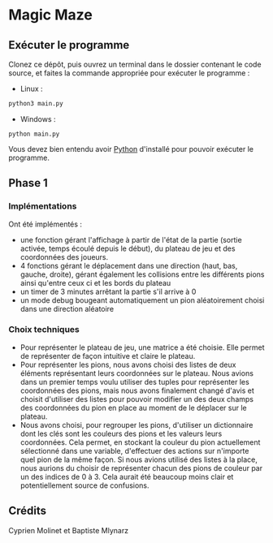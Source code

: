 # Magic Maze

## Exécuter le programme

Clonez ce dépôt, puis ouvrez un terminal dans le dossier contenant le code source, et faites la commande appropriée pour exécuter le programme :

- Linux :
```bash
python3 main.py
```

- Windows :
```batch
python main.py
```

Vous devez bien entendu avoir [Python](https://www.python.org/downloads/) d'installé pour pouvoir exécuter le programme.

## Phase 1

### Implémentations

Ont été implémentés :
- une fonction gérant l'affichage à partir de l'état de la partie (sortie activée, temps écoulé depuis le début), du plateau de jeu et des coordonnées des joueurs.
- 4 fonctions gérant le déplacement dans une direction (haut, bas, gauche, droite), gérant également les collisions entre les différents pions ainsi qu'entre ceux ci et les bords du plateau
- un timer de 3 minutes arrêtant la partie s'il arrive à 0
- un mode debug bougeant automatiquement un pion aléatoirement choisi dans une direction aléatoire

### Choix techniques

- Pour représenter le plateau de jeu, une matrice a été choisie. Elle permet de représenter de façon intuitive et claire le plateau.
- Pour représenter les pions, nous avons choisi des listes de deux éléments représentant leurs coordonnées sur le plateau. Nous avions dans un premier temps voulu utiliser des tuples pour représenter les coordonnées des pions, mais nous avons finalement changé d'avis et choisit d'utiliser des listes pour pouvoir modifier un des deux champs des coordonnées du pion en place au moment de le déplacer sur le plateau. 
- Nous avons choisi, pour regrouper les pions, d'utiliser un dictionnaire dont les clés sont les couleurs des pions et les valeurs leurs coordonnées. Cela permet, en stockant la couleur du pion actuellement sélectionné dans une variable, d'effectuer des actions sur n'importe quel pion de la même façon. Si nous avions utilisé des listes à la place, nous aurions du choisir de représenter chacun des pions de couleur par un des indices de 0 à 3. Cela aurait été beaucoup moins clair et potentiellement source de confusions.

## Crédits
Cyprien Molinet et Baptiste Mlynarz